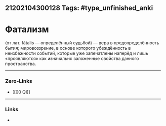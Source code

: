 21202104300128
Tags: #type_unfinished_anki
---
# Фатализм

(от лат. fátalis — определённый судьбой) — вера в предопределённость бытия; мировоззрение, в основе которого убеждённость в неизбежности событий, которые уже запечатлены наперёд и лишь «проявляются» как изначально заложенные свойства данного пространства.

---
### Zero-Links
- [[00 QI]]
---
### Links
-